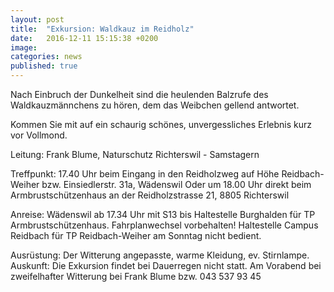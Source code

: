 ```yaml
---
layout: post
title:  "Exkursion: Waldkauz im Reidholz"
date:   2016-12-11 15:15:38 +0200
image: 
categories: news
published: true
---
```


Nach Einbruch der Dunkelheit sind die heulenden Balzrufe des Waldkauzmännchens zu hören, dem das Weibchen gellend antwortet.

Kommen Sie mit auf ein schaurig schönes, unvergessliches Erlebnis kurz vor Vollmond.

Leitung: Frank Blume, Naturschutz Richterswil - Samstagern

Treffpunkt: 17.40 Uhr beim Eingang in den Reidholzweg auf Höhe Reidbach-Weiher bzw. Einsiedlerstr. 31a, Wädenswil
Oder um 18.00 Uhr direkt beim Armbrustschützenhaus an der Reidholzstrasse 21, 8805 Richterswil

Anreise: Wädenswil ab 17.34 Uhr mit S13 bis Haltestelle Burghalden für TP Armbrustschützenhaus. Fahrplanwechsel vorbehalten!
Haltestelle Campus Reidbach für TP Reidbach-Weiher am Sonntag nicht bedient.

Ausrüstung: Der Witterung angepasste, warme Kleidung, ev. Stirnlampe.
Auskunft: Die Exkursion findet bei Dauerregen nicht statt. Am Vorabend bei zweifelhafter Witterung bei Frank Blume bzw. 043 537 93 45
